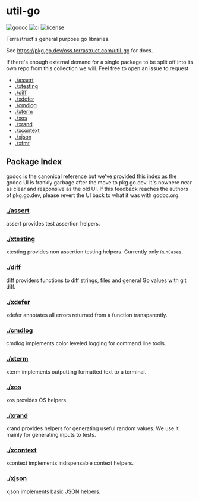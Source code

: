 # util-go

[![godoc](https://pkg.go.dev/badge/oss.terrastruct.com/util-go.svg)](https://pkg.go.dev/oss.terrastruct.com/util-go)
[![ci](https://github.com/terrastruct/util-go/actions/workflows/ci.yml/badge.svg)](https://github.com/terrastruct/util-go/actions/workflows/ci.yml)
[![license](https://img.shields.io/github/license/terrastruct/util-go?color=9cf)](./LICENSE)

Terrastruct's general purpose go libraries.

See https://pkg.go.dev/oss.terrastruct.com/util-go for docs.

If there's enough external demand for a single package to be split off into its
own repo from this collection we will. Feel free to open an issue to request.

<!-- toc -->
- <a href="#assert" id="toc-assert">./assert</a>
- <a href="#xtesting" id="toc-xtesting">./xtesting</a>
- <a href="#diff" id="toc-diff">./diff</a>
- <a href="#xdefer" id="toc-xdefer">./xdefer</a>
- <a href="#cmdlog" id="toc-cmdlog">./cmdlog</a>
- <a href="#xterm" id="toc-xterm">./xterm</a>
- <a href="#xos" id="toc-xos">./xos</a>
- <a href="#xrand" id="toc-xrand">./xrand</a>
- <a href="#xcontext" id="toc-xcontext">./xcontext</a>
- <a href="#xjson" id="toc-xjson">./xjson</a>
- <a href="#xfmt" id="toc-xfmt">./xfmt</a>

## Package Index

godoc is the canonical reference but we've provided this index as the godoc UI is frankly
garbage after the move to pkg.go.dev. It's nowhere near as clear and responsive as the old
UI. If this feedback reaches the authors of pkg.go.dev, please revert the UI back to what
it was with godoc.org.

### [./assert](./assert)

assert provides test assertion helpers.

### [./xtesting](./xtesting)

xtesting provides non assertion testing helpers. Currently only `RunCases`.

### [./diff](./diff)

diff providers functions to diff strings, files and general Go values with git diff.

### [./xdefer](./xdefer)

xdefer annotates all errors returned from a function transparently.

### [./cmdlog](./cmdlog)

cmdlog implements color leveled logging for command line tools.

### [./xterm](./xterm)

xterm implements outputting formatted text to a terminal.

### [./xos](./xos)

xos provides OS helpers.

### [./xrand](./xrand)

xrand provides helpers for generating useful random values.
We use it mainly for generating inputs to tests.

### [./xcontext](./xcontext)

xcontext implements indispensable context helpers.

### [./xjson](./xjson)

xjson implements basic JSON helpers.
